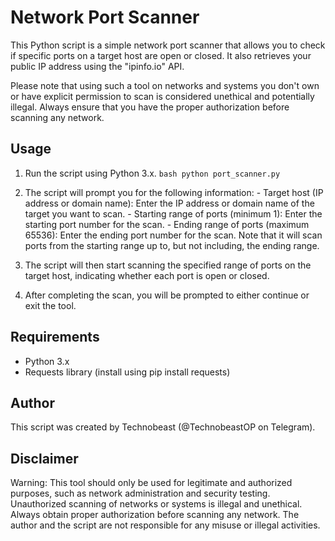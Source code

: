 # Network Port Scanner
This Python script is a simple network port scanner that allows you to check if specific ports on a target host are open or closed. It also retrieves your public IP address using the "ipinfo.io" API.

Please note that using such a tool on networks and systems you don't own or have explicit permission to scan is considered unethical and potentially illegal. Always ensure that you have the proper authorization before scanning any network.

## Usage
  1. Run the script using Python 3.x.
    ```bash
      python port_scanner.py
    ```

  2. The script will prompt you for the following information:
    - Target host (IP address or domain name): Enter the IP address or domain name of the target you want to scan.
    - Starting range of ports (minimum 1): Enter the starting port number for the scan.
    - Ending range of ports (maximum 65536): Enter the ending port number for the scan. Note that it will scan ports from the starting range up to, but not including, the ending range.
  
  3. The script will then start scanning the specified range of ports on the target host, indicating whether each port is open or closed.
  
  4. After completing the scan, you will be prompted to either continue or exit the tool.

## Requirements
  - Python 3.x
  - Requests library (install using pip install requests)

## Author
  This script was created by Technobeast (@TechnobeastOP on Telegram).

## Disclaimer

Warning: This tool should only be used for legitimate and authorized purposes, such as network administration and security testing. Unauthorized scanning of networks or systems is illegal and unethical. Always obtain proper authorization before scanning any network. The author and the script are not responsible for any misuse or illegal activities.
